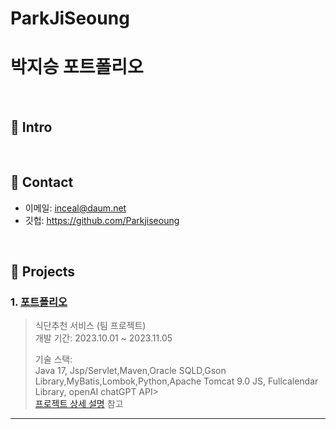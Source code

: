 # ParkJiSeoung
# 박지승 포트폴리오
>
</br>

## :pushpin: Intro


</br>

## :pushpin: Contact
- 이메일: inceal@daum.net
- 깃헙: https://github.com/Parkjiseoung

</br>

## :pushpin: Projects
### 1. [포트폴리오](https://github.com/SMHRD-2021-KDT-AI-16/energizoRePo.git)
>식단추천 서비스 (팀 프로젝트)  
>개발 기간: 2023.10.01 ~ 2023.11.05  
>  
>기술 스택:  
>Java 17, Jsp/Servlet,Maven,Oracle SQLD,Gson Library,MyBatis,Lombok,Python,Apache Tomcat 9.0
>JS, Fullcalendar Library, openAI chatGPT API>  
>[프로젝트 상세 설명](https://github.com/SMHRD-2021-KDT-AI-16/energizoRePo.git) 참고

---


